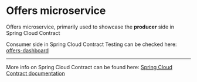 # Offers microservice

Offers microservice, primarily used to showcase the **producer** side in Spring Cloud Contract 

Consumer side in Spring Cloud Contract Testing can be checked here: [offers-dashboard](https://github.com/btrajkovski/offers-dashboard)

---
More info on Spring Cloud Contract can be found here: [Spring Cloud Contract documentation](https://docs.spring.io/spring-cloud-contract/docs/2.2.4.RELEASE/reference/html/getting-started.html#getting-started)
